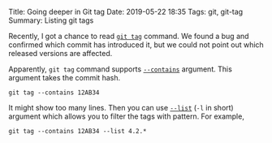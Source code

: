 Title: Going deeper in Git tag
Date: 2019-05-22 18:35
Tags: git, git-tag
Summary: Listing git tags

Recently, I got a chance to read [`git tag`](https://git-scm.com/docs/git-tag) command.
We found a bug and confirmed which commit has introduced it,
but we could not point out which released versions are affected.

Apparently, `git tag` command supports
[`--contains`](https://git-scm.com/docs/git-tag#Documentation/git-tag.txt---containsltcommitgt) argument.
This argument takes the commit hash.

```shell
git tag --contains 12AB34
```

It might show too many lines.
Then you can use [`--list`](https://git-scm.com/docs/git-tag#Documentation/git-tag.txt---list)
(`-l` in short) argument
which allows you to filter the tags with pattern. For example,

```shell
git tag --contains 12AB34 --list 4.2.*
```
